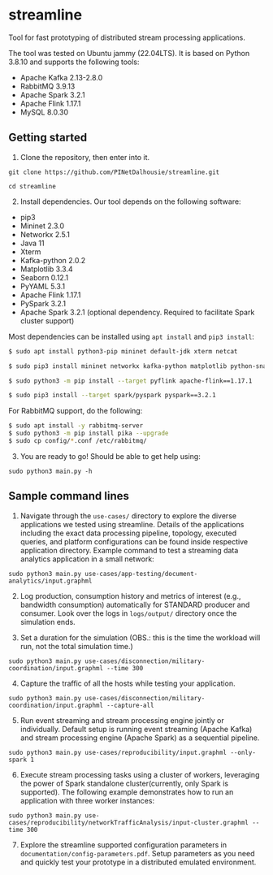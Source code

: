 # streamline

Tool for fast prototyping of distributed stream processing applications.

The tool was tested on Ubuntu jammy (22.04LTS). It is based on Python 3.8.10 and supports the following tools:
- Apache Kafka 2.13-2.8.0
- RabbitMQ 3.9.13
- Apache Spark 3.2.1
- Apache Flink 1.17.1
- MySQL 8.0.30

## Getting started

1. Clone the repository, then enter into it.

```git clone https://github.com/PINetDalhousie/streamline.git```

```cd streamline```

2. Install dependencies. Our tool depends on the following software:

  - pip3
  - Mininet 2.3.0
  - Networkx 2.5.1
  - Java 11
  - Xterm
  - Kafka-python 2.0.2
  - Matplotlib 3.3.4
  - Seaborn 0.12.1
  - PyYAML 5.3.1
  - Apache Flink 1.17.1
  - PySpark 3.2.1
  - Apache Spark 3.2.1 (optional dependency. Required to facilitate Spark cluster support)

  Most dependencies can be installed using `apt install` and `pip3 install`:
  
  <!-- $ sudo wget -P kafka https://archive.apache.org/dist/kafka/2.8.2/kafka_2.13-2.8.2.tgz && sudo tar -xvf kafka/kafka_2.13-2.8.2.tgz -C kafka/ && sudo cp -R kafka/kafka_2.13-2.8.2/* kafka/ && sudo rm kafka/kafka_2.13-2.8.2.tgz && sudo rm -rf kafka/kafka_2.13-2.8.2 -->
  ```bash
  $ sudo apt install python3-pip mininet default-jdk xterm netcat
  
  $ sudo pip3 install mininet networkx kafka-python matplotlib python-snappy lz4 seaborn pyyaml seaborn

  $ sudo python3 -m pip install --target pyflink apache-flink==1.17.1
  
  $ sudo pip3 install --target spark/pyspark pyspark==3.2.1
  ```

  For RabbitMQ support, do the following:
  ```bash
  $ sudo apt install -y rabbitmq-server
  $ sudo python3 -m pip install pika --upgrade
  $ sudo cp config/*.conf /etc/rabbitmq/
  ```

  3. You are ready to go! Should be able to get help using:

  ```sudo python3 main.py -h```
  
  ## Sample command lines
  
  1) Navigate through the ```use-cases/``` directory to explore the diverse applications we tested using streamline.  Details of the applications including the exact data processing pipeline, topology, executed queries, and platform configurations can be found inside respective application directory. Example command to test a streaming data analytics application in a small network: 
  
  ```sudo python3 main.py use-cases/app-testing/document-analytics/input.graphml```
  
  2) Log  production, consumption history and metrics of interest (e.g., bandwidth consumption) automatically for STANDARD producer and consumer. Look over the logs in `logs/output/` directory once the simulation ends.
    
  3) Set a duration for the simulation (OBS.: this is the time the workload will run, not the total simulation time.)

  ```sudo python3 main.py use-cases/disconnection/military-coordination/input.graphml --time 300```

  4) Capture the traffic of all the hosts while testing your application.

  ```sudo python3 main.py use-cases/disconnection/military-coordination/input.graphml --capture-all```

  5) Run event streaming and stream processing engine jointly or individually. Default setup is running event streaming (Apache Kafka) and stream processing engine (Apache Spark) as a sequential pipeline.

  ```sudo python3 main.py use-cases/reproducibility/input.graphml --only-spark 1```

  6) Execute stream processing tasks using a cluster of workers, leveraging the power of Spark standalone cluster(currently, only Spark is supported). The following example demonstrates how to run an application with three worker instances: 

  ```sudo python3 main.py use-cases/reproducibility/networkTrafficAnalysis/input-cluster.graphml --time 300```
  
  7) Explore the streamline supported configuration parameters in ```documentation/config-parameters.pdf```. Setup parameters as you need and quickly test your prototype in a distributed emulated environment.
